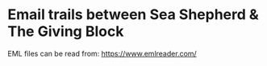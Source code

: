 # Email trails between Sea Shepherd & The Giving Block

EML files can be read from: https://www.emlreader.com/
